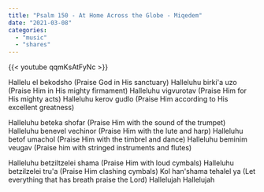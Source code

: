 ```yaml
---
title: "Psalm 150 - At Home Across the Globe - Miqedem"
date: "2021-03-08"
categories:
  - "music"
  - "shares"
---
```


{{< youtube qqmKsAtFyNc >}}

Hallelu el bekodsho
(Praise God in His sanctuary)
Halleluhu birki'a uzo
(Praise Him in His mighty firmament)
Halleluhu vigvurotav
(Praise Him for His mighty acts)
Halleluhu kerov gudlo
(Praise Him according to His excellent greatness)

Halleluhu beteka shofar
(Praise Him with the sound of the trumpet)
Halleluhu benevel vechinor
(Praise Him with the lute and harp)
Halleluhu betof umachol
(Praise Him with the timbrel and dance)
Halleluhu beminim veugav
(Praise him with stringed instruments and flutes)

Halleluhu betziltzelei shama
(Praise Him with loud cymbals)
Halleluhu betzilzelei tru'a
(Praise Him clashing cymbals)
Kol han'shama tehalel ya
(Let everything that has breath praise the Lord)
Hallelujah Hallelujah
